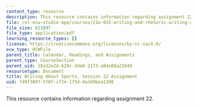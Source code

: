 ```yaml
---
content_type: resource
description: This resource contains information regarding assignment 22.
file: /ol-ocw-studio-app/courses/21w-015-writing-and-rhetoric-writing-about-sports-fall-2013/fd9f38975f0fcf2e175d4a3d9bea1308_MIT21W_015F13_Assignment22.pdf
file_size: 621097
file_type: application/pdf
learning_resource_types: []
license: https://creativecommons.org/licenses/by-nc-sa/4.0/
ocw_type: OCWFile
parent_title: Calendar, Readings, and Assignments
parent_type: CourseSection
parent_uid: 18a32e2d-629c-3de0-2173-a04e88a22849
resourcetype: Document
title: Writing About Sports, Session 22 Assignment
uid: fd9f3897-5f0f-cf2e-175d-4a3d9bea1308
---
```

This resource contains information regarding assignment 22.